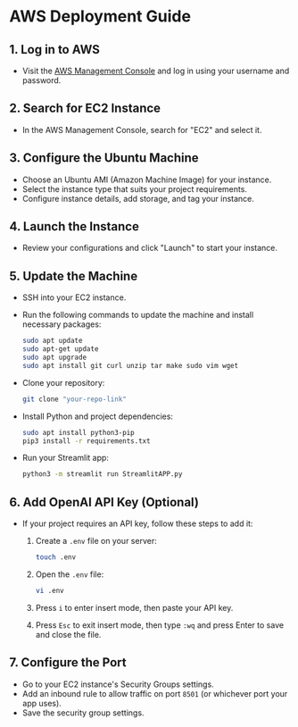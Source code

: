 # AWS Deployment Guide

## 1. Log in to AWS
   - Visit the [AWS Management Console](https://aws.amazon.com/console/) and log in using your username and password.

## 2. Search for EC2 Instance
   - In the AWS Management Console, search for "EC2" and select it.

## 3. Configure the Ubuntu Machine
   - Choose an Ubuntu AMI (Amazon Machine Image) for your instance.
   - Select the instance type that suits your project requirements.
   - Configure instance details, add storage, and tag your instance.

## 4. Launch the Instance
   - Review your configurations and click "Launch" to start your instance.

## 5. Update the Machine
   - SSH into your EC2 instance.
   - Run the following commands to update the machine and install necessary packages:

     ```bash
     sudo apt update
     sudo apt-get update
     sudo apt upgrade
     sudo apt install git curl unzip tar make sudo vim wget
     ```

   - Clone your repository:

     ```bash
     git clone "your-repo-link"
     ```

   - Install Python and project dependencies:

     ```bash
     sudo apt install python3-pip
     pip3 install -r requirements.txt
     ```

   - Run your Streamlit app:

     ```bash
     python3 -m streamlit run StreamlitAPP.py
     ```

## 6. Add OpenAI API Key (Optional)
   - If your project requires an API key, follow these steps to add it:
     1. Create a `.env` file on your server:

        ```bash
        touch .env
        ```

     2. Open the `.env` file:

        ```bash
        vi .env
        ```

     3. Press `i` to enter insert mode, then paste your API key.
     4. Press `Esc` to exit insert mode, then type `:wq` and press Enter to save and close the file.

## 7. Configure the Port
   - Go to your EC2 instance's Security Groups settings.
   - Add an inbound rule to allow traffic on port `8501` (or whichever port your app uses).
   - Save the security group settings.
